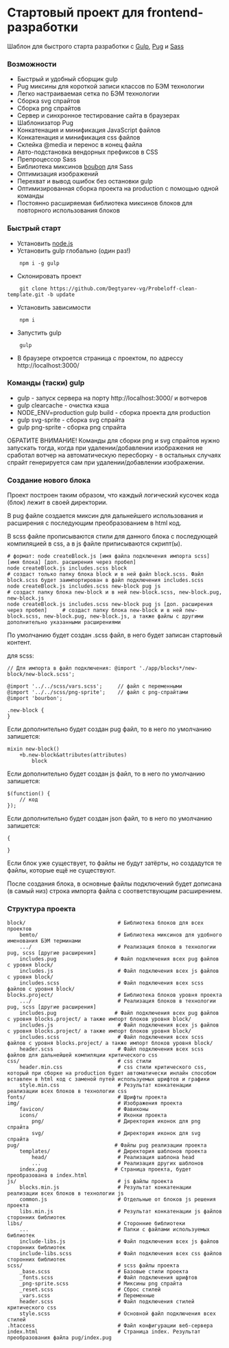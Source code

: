 # Стартовый проект для frontend-разработки

Шаблон для быстрого старта разработки с [Gulp](http://gulpjs.com/), [Pug](https://pugjs.org/api/getting-started.html) и [Sass](http://sass-scss.ru/)

### Возможности
* Быстрый и удобный сборщик gulp
* Pug миксины для короткой записи классов по БЭМ технологии
* Легко настраиваемая сетка по БЭМ технологии
* Сборка svg спрайтов
* Сборка png спрайтов
* Сервер и синхронное тестирование сайта в браузерах
* Шаблонизатор Pug
* Конкатенация и минификация JavaScript файлов
* Конкатенация и минификация css файлов
* Склейка @media и перенос в конец файла
* Авто-подстановка вендорных префиксов в CSS
* Препроцессор Sass
* Библиотека миксинов [boubon](http://bourbon.io/) для Sass
* Оптимизация изображений
* Перехват и вывод ошибок без остановки gulp
* Оптимизированная сборка проекта на production с помощью одной команды
* Постоянно расширяемая библиотека миксинов блоков для повторного использования блоков

### Быстрый старт
* Установить [node.js](https://nodejs.org/en/)
* Установить gulp глобально (один раз!)
```
    npm i -g gulp
```
* Склонировать проект
```
    git clone https://github.com/Degtyarev-vg/Probeloff-clean-template.git -b update
```
* Установить зависимости
```
    npm i
```
* Запустить gulp
```
    gulp
```
* В браузере откроется страница с проектом, по адрессу http://localhost:3000/

### Команды (таски) gulp
* gulp - запуск сервера на порту http://localhost:3000/ и вотчеров
* gulp clearcache - очистка кэша
* NODE_ENV=production gulp build - сборка проекта для production
* gulp svg-sprite - сборка svg спрайта
* gulp png-sprite - сборка png спрайта

ОБРАТИТЕ ВНИМАНИЕ! Команды для сборки png и svg спрайтов нужно запускать тогда, когда при удалении/добавлении изображения не сработал вотчер на автоматическую пересборку - в остальных случаях спрайт генерируется сам при удалении/добавлении изображении.

### Cоздание нового блока
Проект построен таким образом, что каждый логический кусочек кода (блок) лежит в своей директории.

В pug файле создается миксин для дальнейшего использования и расширения с последующим преобразованием в html код. 

В scss файле прописываются стили для данного блока с последующей компиляцией в css, а в js файле приписываются скрипт(ы). 

```
# формат: node createBlock.js [имя файла подключения импорта scss] [имя блока] [доп. расширения через пробел]
node createBlock.js includes.scss block                                                # создаст только папку блока block и в ней файл block.scss. Файл block.scss будет заимпортирован в файл подключения includes.scss
node createBlock.js includes.scss new-block pug js                                    # создаст папку блока new-block и в ней new-block.scss, new-block.pug, new-block.js
node createBlock.js includes.scss new-block pug js [доп. расширения через пробел]     # создаст папку блока new-block и в ней new-block.scss, new-block.pug, new-block.js, а также файлы с другими дополнительно указанными расширениями
```
По умолчанию будет создан .scss файл, в него будет записан стартовый контент.

для scss:
```
// Для импорта в файл подключения: @import './app/blocks*/new-block/new-block.scss';

@import '../../scss/vars.scss';     // файл с переменными
@import '../../scss/png-sprite';    // файл с png-спрайтами
@import 'bourbon';

.new-block {
}
```
Если дополнительно будет создан pug файл, то в него по умолчанию запишется:
```
mixin new-block()
    +b.new-block&attributes(attributes)
        block
```
Если дополнительно будет создан js файл, то в него по умолчанию запишется:
```
$(function() {
    // код
});
```
Если дополнительно будет создан json файл, то в него по умолчанию запишется:
```
{
    
}
```

Если блок уже существует, то файлы не будут затёрты, но создадутся те файлы, которые ещё не существуют.

После создания блока, в основные файлы подключений будет дописана (в самый низ) строка импорта файла с соответствующим расширением.

### Структура проекта

```
block/                              # Библиотека блоков для всех проектов
    bemto/                          # Библиотека миксинов для удобного именования БЭМ терминами
    .../                            # Реализация блоков в технологии pug, scss [другие расширения]
    includes.pug                   # Файл подключения всех pug файлов с уровня block/
    includes.js                     # Файл подключения всех js файлов с уровня block/
    includes.scss                   # Файл подключения всех scss файлов с уровня block/
blocks.project/                     # Библиотека блоков уровня проекта
    .../                            # Реализация блоков в технологии pug, scss [другие расширения]
    includes.pug                   # Файл подключения всех pug файлов с уровня blocks.project/ а также импорт блоков уровня block/
    includes.js                     # Файл подключения всех js файлов с уровня blocks.project/ а также импорт блоков уровня block/
    includes.scss                   # Файл подключения всех scss файлов с уровня blocks.project/ а также импорт блоков уровня block/
    header.scss                     # Файл подключения всех scss файлов для дальнейшей компиляции критического css
css/                                # css стили
    header.min.css                  # css стили критического css, который при сборке на production будет автоматически инлайн способом вставлен в html код с заменой путей используемых шрифтов и графики
    style.min.css                   # Результат конкатенации реализации всех блоков в технологии css
fonts/                              # Шрифты проекта
img/                                # Изображения проекта
    favicon/                        # Фавиконы
    icons/                          # Иконки проекта
        png/                        # Директория иконок для png спрайта
        svg/                        # Директория иконок для svg спрайта
pug/                               # Файлы pug реализации проекта
    templates/                      # Директория шаблонов проекта
        head/                       # Реализация шаблона head
        ...                         # Реализация других шаблонов
    index.pug                      # Страница проекта, будет преобразована в index.html
js/                                 # js файлы проекта
    blocks.min.js                   # Результат конкатенации реализации всех блоков в технологии js
    common.js                       # Отдельные от блоков js решения проекта
    libs.min.js                     # Результат конкатенации js файлов сторонних библиотек
libs/                               # Сторонние библиотеки
    ...                             # Папки с файлами используемых библиотек
    include-libs.js                 # Файл подключения всех js файлов сторонних библиотек 
    include-libs.scss               # Файл подключения всех css файлов сторонних библиотек
scss/                               # scss файлы проекта
    _base.scss                      # Базовые стили проекта
    _fonts.scss                     # Файл подключения шрифтов
    _png-sprite.scss                # Миксины png спрайта
    _reset.scss                     # Сброс стилей
    _vars.scss                      # Переменные
    header.scss                     # Файл подключения стилей критического css
    style.scss                      # Основной файл подключения всех стилей
.htaccess                           # Файл конфигурации веб-сервера
index.html                          # Страница index. Результат преобразования файла pug/index.pug
```